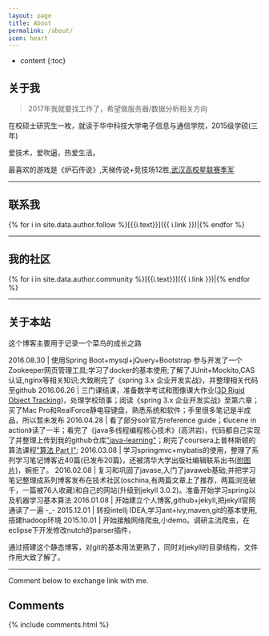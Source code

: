 ```yaml
---
layout: page
title: About
permalink: /about/
icon: heart
---
```


* content
{:toc}


## 关于我


> 2017年我就要找工作了，希望做服务器/数据分析相关方向

在校硕士研究生一枚，就读于华中科技大学电子信息与通信学院，2015级学硕(三年)   

爱技术，爱吹逼，热爱生活。

最喜欢的游戏是《炉石传说》,天梯传说+竞技场12胜,[武汉高校星联赛季军](http://7xsna4.com2.z0.glb.clouddn.com/heartstone-prize.png)

---

## 联系我


{% for i in site.data.author.follow %}[{{i.text}}]({{ i.link }})|{% endfor %}

---

## 我的社区

{% for i in site.data.author.community %}[{{i.text}}]({{ i.link }})|{% endfor %}




---

## 关于本站  


这个博客主要用于记录一个菜鸟的成长之路

2016.08.30 | 使用Spring Boot+mysql+jQuery+Bootstrap 参与开发了一个Zookeeper网页管理工具;学习了docker的基本使用;了解了JUnit+Mockito,CAS认证,nginx等相关知识;大致刷完了《spring 3.x 企业开发实战》，并整理相关代码至github
2016.06.26 | 三门课结课，准备数学考试和图像课大作业([3D Rigid Object Tracking](http://brianway.github.io/2016/05/16/3D-Rigid-Object-Tracking/))，处理学校琐事；阅读《spring 3.x 企业开发实战》至第六章；买了Mac Pro和RealForce静电容键盘，熟悉系统和软件；手里很多笔记是半成品，所以暂未发布
2016.04.28 | 看了部分solr官方reference guide；《lucene in action》读了一半；看完了《java多线程编程核心技术》(高洪岩)，代码都自己实现了并整理上传到我的github仓库["java-learning"](https://github.com/brianway/java-learning)；刷完了coursera上普林斯顿的算法课程["算法 Part I"](https://www.coursera.org/course/algs4partI);
2016.03.08 | 学习springmvc+mybatis的使用，整理了系列学习笔记博客近40篇(已发布20篇)，还被清华大学出版社编辑联系出书[(附图片)](http://7xph6d.com1.z0.glb.clouddn.com/%E9%9A%8F%E7%AC%94_%E6%B8%85%E5%8D%8E%E5%A4%A7%E5%AD%A6%E5%87%BA%E7%89%88%E7%A4%BE%E8%81%94%E7%B3%BB%E6%88%91.png)，婉拒了。
2016.02.08 | 复习和巩固了javase,入门了javaweb基础;并把学习笔记整理成系列博客发布在技术社区(oschina,有两篇文章上了推荐，两篇浏览破千，一篇被76人收藏)和自己的网站(升级到jekyll 3.0.2)。准备开始学习spring以及机器学习基本算法
2016.01.08 | 开始建立个人博客,github+jekyll,把jekyll官网通读了一遍  -_-
2015.12.01 | 转投intellj IDEA,学习ant+ivy,maven,git的基本使用,搭建hadoop环境
2015.10.01 | 开始接触网络爬虫,小demo。调研主流爬虫，在eclipse下开发修改nutch的parser插件，


通过搭建这个静态博客，对git的基本用法更熟了，同时对jekyll的目录结构，文件作用大致了解了。  

---


Comment below to exchange link with me.  


## Comments

{% include comments.html %}



